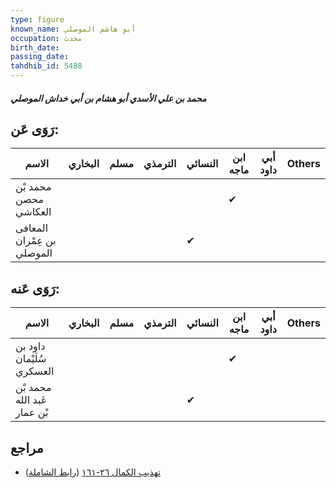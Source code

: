 ```yaml
---
type: figure
known_name: أبو هاشم الموصلي
occupation: محدث
birth_date:
passing_date:
tahdhib_id: 5488
---
```

##### محمد بن علي الأسدي أبو هشام بن أبي خداش الموصلي

## رَوَى عَن:
| الاسم                      | البخاري | مسلم | الترمذي | النسائي | ابن ماجه | أبي داود | Others |
| -------------------------- | ------- | ---- | ------- | ------- | -------- | -------- | ------ |
| محمد بْن محصن العكاشي      |         |      |         |         | ✔        |          |        |
| المعافى بن عِمْران الموصلي |         |      |         | ✔       |          |          |        |
## رَوَى عَنه:
| الاسم                       | البخاري | مسلم | الترمذي | النسائي | ابن ماجه | أبي داود | Others |
| --------------------------- | ------- | ---- | ------- | ------- | -------- | -------- | ------ |
| داود بن سُلَيْمان العسكري   |         |      |         |         | ✔        |          |        |
| محمد بْن عَبد الله بْن عمار |         |      |         | ✔       |          |          |        |
## مراجع
- [تهذيب الكمال ٢٦-١٦١](obsidian://open?vault=Tahdhib-al-Kamal&file=Figures/٥٤٨٨-محمد%20بن%20علي%20الأسدي%20أبو%20هشام%20بن%20أبي%20خداش%20الموصلي) ([رابط الشاملة](https://shamela.ws/book/3722/13909))